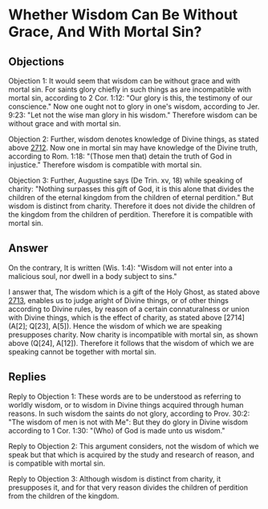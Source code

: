 # Whether Wisdom Can Be Without Grace, And With Mortal Sin?

## Objections

Objection 1: It would seem that wisdom can be without grace and with mortal sin. For saints glory chiefly in such things as are incompatible with mortal sin, according to 2 Cor. 1:12: "Our glory is this, the testimony of our conscience." Now one ought not to glory in one's wisdom, according to Jer. 9:23: "Let not the wise man glory in his wisdom." Therefore wisdom can be without grace and with mortal sin.

Objection 2: Further, wisdom denotes knowledge of Divine things, as stated above [2712](A[1]). Now one in mortal sin may have knowledge of the Divine truth, according to Rom. 1:18: "(Those men that) detain the truth of God in injustice." Therefore wisdom is compatible with mortal sin.

Objection 3: Further, Augustine says (De Trin. xv, 18) while speaking of charity: "Nothing surpasses this gift of God, it is this alone that divides the children of the eternal kingdom from the children of eternal perdition." But wisdom is distinct from charity. Therefore it does not divide the children of the kingdom from the children of perdition. Therefore it is compatible with mortal sin.

## Answer

On the contrary, It is written (Wis. 1:4): "Wisdom will not enter into a malicious soul, nor dwell in a body subject to sins."

I answer that, The wisdom which is a gift of the Holy Ghost, as stated above [2713](A[1]), enables us to judge aright of Divine things, or of other things according to Divine rules, by reason of a certain connaturalness or union with Divine things, which is the effect of charity, as stated above [2714](A[2]; Q[23], A[5]). Hence the wisdom of which we are speaking presupposes charity. Now charity is incompatible with mortal sin, as shown above (Q[24], A[12]). Therefore it follows that the wisdom of which we are speaking cannot be together with mortal sin.

## Replies

Reply to Objection 1: These words are to be understood as referring to worldly wisdom, or to wisdom in Divine things acquired through human reasons. In such wisdom the saints do not glory, according to Prov. 30:2: "The wisdom of men is not with Me": But they do glory in Divine wisdom according to 1 Cor. 1:30: "(Who) of God is made unto us wisdom."

Reply to Objection 2: This argument considers, not the wisdom of which we speak but that which is acquired by the study and research of reason, and is compatible with mortal sin.

Reply to Objection 3: Although wisdom is distinct from charity, it presupposes it, and for that very reason divides the children of perdition from the children of the kingdom.